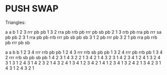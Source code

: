 # PUSH SWAP

Triangles:

a a b
1 2 3 rrr pb pb
1 3 2 rra pb rrb pb   rrr pb sb pb
2 1 3 rrb pb rra pb   rrr sa pb pb
2 3 1 rra pb pb rrb   rrr pb sb pb sb
3 1 2 pb rrr pb
3 2 1 pb rra pb rrb   pb rrr pb sb

a a b b
1 2 3 4 rrr rrb pb pb
1 2 4 3 rrr rrb sb pb pb
1 3 2 4 rrr pb rrb pb
1 3 4 2 rrr rrb sb pb sb pb
1 4 2 3 
1 4 3 2 
2 1 3 4 
2 1 4 3 
2 3 1 4 
2 3 4 1 
2 4 1 3 
2 4 3 1 
3 1 2 4 
3 1 4 2 
3 2 1 4 
3 2 4 1 
3 4 1 2 
3 4 2 1 
4 1 2 3 
4 1 3 2 
4 2 1 3 
4 2 3 1 
4 3 1 2 
4 3 2 1